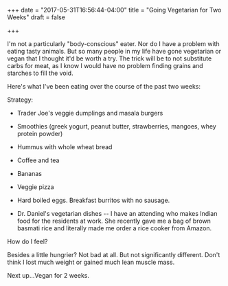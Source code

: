 +++
date = "2017-05-31T16:56:44-04:00"
title = "Going Vegetarian for Two Weeks"
draft = false

+++

I'm not a particularly "body-conscious" eater. Nor do I have a problem with eating tasty animals. But so many people in my life have gone vegetarian or vegan that I thought it'd be worth a try. The trick will be to not substitute carbs for meat, as I know I would have no problem finding grains and starches to fill the void. 

Here's what I've been eating over the course of the past two weeks:

Strategy: 

- Trader Joe's veggie dumplings and masala burgers

- Smoothies (greek yogurt, peanut butter, strawberries, mangoes, whey protein powder)

- Hummus with whole wheat bread

- Coffee and tea

- Bananas

- Veggie pizza

- Hard boiled eggs. Breakfast burritos with no sausage. 

- Dr. Daniel's vegetarian dishes -- I have an attending who makes Indian food for the residents at work. She recently gave me a bag of brown basmati rice and literally made me order a rice cooker from Amazon. 


How do I feel?

Besides a little hungrier? Not bad at all. But not significantly different. Don't think I lost much weight or gained much lean muscle mass.

Next up...Vegan for 2 weeks. 